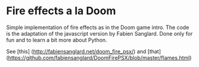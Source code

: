 # Fire effects a la Doom 

Simple implementation of fire effects as in the Doom game intro.
The code is the adaptation of the javascript version by Fabien Sanglard. 
Done only for fun and to learn a bit more about Python.

See [this] (http://fabiensanglard.net/doom_fire_psx/)
and [that] (https://github.com/fabiensanglard/DoomFirePSX/blob/master/flames.html)
